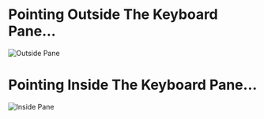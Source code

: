 # Pointing Outside The Keyboard Pane...
![Outside Pane](https://goo.gl/photos/vQZqgSnqVf9MGKka8)

# Pointing Inside The Keyboard Pane...
![Inside Pane](https://goo.gl/photos/1W97BHS64gG3Sdz68)
